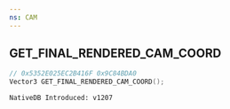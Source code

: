 ```yaml
---
ns: CAM
---
```

## GET_FINAL_RENDERED_CAM_COORD

```c
// 0x5352E025EC2B416F 0x9C84BDA0
Vector3 GET_FINAL_RENDERED_CAM_COORD();
```

```
NativeDB Introduced: v1207
```

